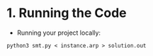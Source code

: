 # 1. Running the Code

- Running your project locally:


```
python3 smt.py < instance.arp > solution.out 
```
